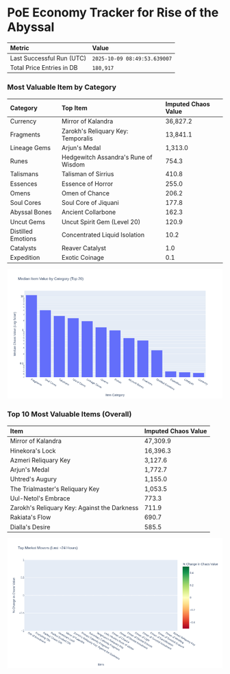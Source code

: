 # PoE Economy Tracker for Rise of the Abyssal

<!-- START_MAINTENANCE -->
| Metric | Value |
|:---|:---|
| Last Successful Run (UTC) | `2025-10-09 08:49:53.639007` |
| Total Price Entries in DB | `180,917` |

<!-- END_MAINTENANCE -->

<!-- START_DATAFRAME_DEBUG -->
<!-- END_DATAFRAME_DEBUG -->

<!-- START_CATEGORY_ANALYSIS -->
### Most Valuable Item by Category
| Category | Top Item | Imputed Chaos Value |
| :--- | :--- | :--- |
| Currency | Mirror of Kalandra | 36,827.2 |
| Fragments | Zarokh's Reliquary Key: Temporalis | 13,841.1 |
| Lineage Gems | Arjun's Medal | 1,313.0 |
| Runes | Hedgewitch Assandra's Rune of Wisdom | 754.3 |
| Talismans | Talisman of Sirrius | 410.8 |
| Essences | Essence of Horror | 255.0 |
| Omens | Omen of Chance | 206.2 |
| Soul Cores | Soul Core of Jiquani | 177.8 |
| Abyssal Bones | Ancient Collarbone | 162.3 |
| Uncut Gems | Uncut Spirit Gem (Level 20) | 120.9 |
| Distilled Emotions | Concentrated Liquid Isolation | 10.2 |
| Catalysts | Reaver Catalyst | 1.0 |
| Expedition | Exotic Coinage | 0.1 |


![Category Analysis Chart](charts/category_analysis.png)
<!-- END_ANALYSIS -->

<!-- START_ANALYSIS -->
### Top 10 Most Valuable Items (Overall)
| Item | Imputed Chaos Value |
| :--- | :--- |
| Mirror of Kalandra | 47,309.9 |
| Hinekora's Lock | 16,396.3 |
| Azmeri Reliquary Key | 3,127.6 |
| Arjun's Medal | 1,772.7 |
| Uhtred's Augury | 1,155.0 |
| The Trialmaster's Reliquary Key | 1,053.5 |
| Uul-Netol's Embrace | 773.3 |
| Zarokh's Reliquary Key: Against the Darkness | 711.9 |
| Rakiata's Flow | 690.7 |
| Dialla's Desire | 585.5 |


![Market Movers Chart](charts/market_movers.png)
<!-- END_ANALYSIS -->
